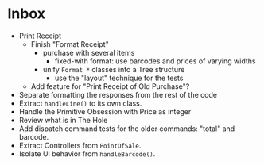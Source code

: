 # Inbox

- Print Receipt
  - Finish "Format Receipt"
    - purchase with several items
      - fixed-with format: use barcodes and prices of varying widths
    - unify `Format *` classes into a Tree structure
      - use the "layout" technique for the tests
  - Add feature for "Print Receipt of Old Purchase"?
- Separate formatting the responses from the rest of the code
- Extract `handleLine()` to its own class.
- Handle the Primitive Obsession with Price as integer
- Review what is in The Hole
- Add dispatch command tests for the older commands: "total" and barcode.
- Extract Controllers from `PointOfSale`.
- Isolate UI behavior from `handleBarcode()`.
